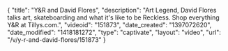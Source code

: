 {
    "title": "Y&R and David Flores",
    "description": "Art Legend, David Flores talks art, skateboarding and what it's like to be Reckless. Shop everything Y&R at Tillys.com.",
    "videoid": "151873",
    "date_created": "1397072620",
    "date_modified": "1418181272",
    "type": "captivate",
    "layout": "video",
    "url": "\/v\/y-r-and-david-flores\/151873"
}